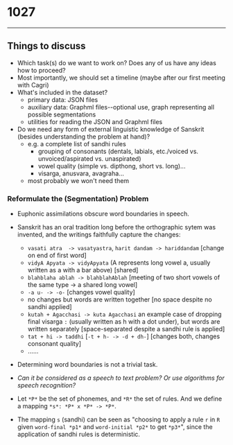 # 1027
----

## Things to discuss
- Which task(s) do we want to work on? Does any of us have any ideas how to proceed?
- Most importantly, we should set a timeline (maybe after our first meeting with Cagri)
- What's included in the dataset?
  - primary data: JSON files
  - auxiliary data: Graphml files--optional use, graph representing all possible segmentations
  - utilities for reading the JSON and Graphml files
- Do we need any form of external linguistic knowledge of Sanskrit (besides understanding the problem at hand)? 
  - e.g. a complete list of sandhi rules
    - grouping of consonants (dentals, labials, etc./voiced vs. unvoiced/aspirated vs. unaspirated)
    - vowel quality (simple vs. dipthong, short vs. long)...
    - visarga, anusvara, avagraha...
  - most probably we won't need them
 
 ### Reformulate the (Segmentation) Problem
 
 - Euphonic assimilations obscure word boundaries in speech. 
 - Sanskrit has an oral tradition long before the orthographic sytem was invented, and the writings faithfully capture the changes:
     - `vasati atra  -> vasatyastra`, `harit dandam -> hariddandam` [change on end of first word]
     - `vidyA Apyata -> vidyApyata` (A represents long vowel a, usually written as a with a bar above) [shared]
     - `blahblaha ablah -> blahblahAblah` [meeting of two short vowels of the same type -> a shared long vowel]
     - `-a u- -> -o-` [changes vowel quality]
     - no changes but words are written together [no space despite no sandhi applied]
     - `kutah + Agacchasi -> kuta Agacchasi` an example case of dropping final visarga `:` (usually written as h with a dot under), but words are written separately [space-separated despite a sandhi rule is applied]
     - `tat + hi -> taddhi` [`-t + h- -> -d + dh-`] [changes both, changes consonant quality]
     - ......
 - Determining word boundaries is not a trivial task.
 - *Can it be considered as a speech to text problem? Or use algorithms for speech recognition?*
 
 - Let `*P*` be the set of phonemes, and `*R*` the set of rules. And we define a mapping `*s*: *P* x *P* -> *P*`. 
 - The mapping `s` (sandhi) can be seen as "choosing to apply a rule `r` in `R` given `word-final *p1*` and `word-initial *p2*` to get `*p3*`", since the application of sandhi rules is deterministic.
 
 
